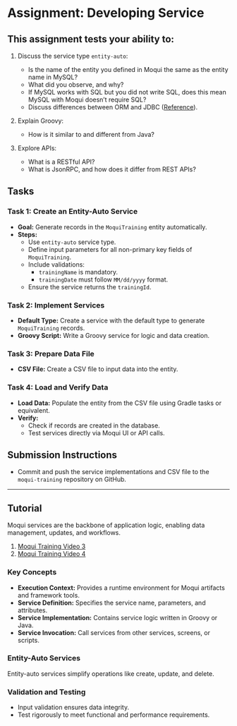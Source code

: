 # Assignment: Developing Service

## This assignment tests your ability to:

1. Discuss the service type `entity-auto`:
    - Is the name of the entity you defined in Moqui the same as the entity name in MySQL?
    - What did you observe, and why?
    - If MySQL works with SQL but you did not write SQL, does this mean MySQL with Moqui doesn’t require SQL?
    - Discuss differences between ORM and JDBC ([Reference](https://www.geeksforgeeks.org/hibernate-difference-between-orm-and-jdbc/)).

2. Explain Groovy:
    - How is it similar to and different from Java?

3. Explore APIs:
    - What is a RESTful API?
    - What is JsonRPC, and how does it differ from REST APIs?

## Tasks

### Task 1: Create an Entity-Auto Service

- **Goal:** Generate records in the `MoquiTraining` entity automatically.
- **Steps:**
    - Use `entity-auto` service type.
    - Define input parameters for all non-primary key fields of `MoquiTraining`.
    - Include validations:
        - `trainingName` is mandatory.
        - `trainingDate` must follow `MM/dd/yyyy` format.
    - Ensure the service returns the `trainingId`.

### Task 2: Implement Services

- **Default Type:** Create a service with the default type to generate `MoquiTraining` records.
- **Groovy Script:** Write a Groovy service for logic and data creation.

### Task 3: Prepare Data File

- **CSV File:** Create a CSV file to input data into the entity.

### Task 4: Load and Verify Data

- **Load Data:** Populate the entity from the CSV file using Gradle tasks or equivalent.
- **Verify:**
    - Check if records are created in the database.
    - Test services directly via Moqui UI or API calls.

## Submission Instructions

- Commit and push the service implementations and CSV file to the `moqui-training` repository on GitHub.

---

## Tutorial

Moqui services are the backbone of application logic, enabling data management, updates, and workflows.

1. [Moqui Training Video 3](https://www.youtube.com/watch?v=6kFwPlPk92c)
2. [Moqui Training Video 4](https://www.youtube.com/watch?v=EpEt9ndJUWA&list=PL6JSOz3-TrFSMiuGounNRnje-JQDi8l8g&index=5&t=1s)


### Key Concepts

- **Execution Context:** Provides a runtime environment for Moqui artifacts and framework tools.
- **Service Definition:** Specifies the service name, parameters, and attributes.
- **Service Implementation:** Contains service logic written in Groovy or Java.
- **Service Invocation:** Call services from other services, screens, or scripts.

### Entity-Auto Services

Entity-auto services simplify operations like create, update, and delete.

### Validation and Testing

- Input validation ensures data integrity.
- Test rigorously to meet functional and performance requirements.


